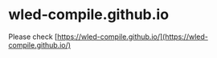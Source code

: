 # wled-compile.github.io

Please check [https://wled-compile.github.io/](https://wled-compile.github.io/)
